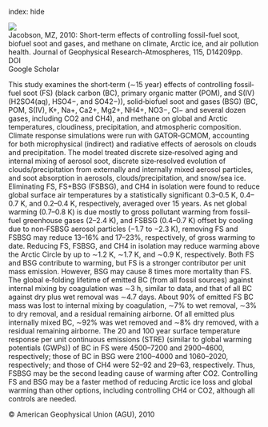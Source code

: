 index: hide

<div class="Citation">
    <div class="Citation-thumb CitationThumb-linked"  data-href="https://doi.org/10.1029/2009jd013795">
      <img src="https://static.claimspace.cloud/climate-study-static/refs/thumbs/8/Jacobson_2010-thumb.png" />
    </div>

  <div class="Citation-body">
    <div class="Citation-text">Jacobson, MZ, 2010: Short-term effects of controlling fossil-fuel soot, biofuel soot and gases, and methane on climate, Arctic ice, and air pollution health. <span class="Article-journal">Journal of Geophysical Research-Atmospheres, </span><span class="Article-volume">115, </span>D14209pp.</div>
    <div class="Citation-links">
      <div class="CitationLink" data-href="https://doi.org/10.1029/2009jd013795">
        <div class="CitationLink-icon CitationLink-Doi"></div>
        <div class="CitationLink-text">DOI</div>
      </div>
      <div class="CitationLink" data-href="https://scholar.google.com/scholar?q=10.1029/2009jd013795">
        <div class="CitationLink-icon CitationLink-Scholar"></div>
        <div class="CitationLink-text">Google Scholar</div>
      </div>
    </div>
  </div>
</div>

This study examines the short‐term (∼15 year) effects of controlling fossil‐fuel soot (FS) (black carbon (BC), primary organic matter (POM), and S(IV) (H2SO4(aq), HSO4−, and SO42−)), solid‐biofuel soot and gases (BSG) (BC, POM, S(IV), K+, Na+, Ca2+, Mg2+, NH4+, NO3−, Cl− and several dozen gases, including CO2 and CH4), and methane on global and Arctic temperatures, cloudiness, precipitation, and atmospheric composition. Climate response simulations were run with GATOR‐GCMOM, accounting for both microphysical (indirect) and radiative effects of aerosols on clouds and precipitation. The model treated discrete size‐resolved aging and internal mixing of aerosol soot, discrete size‐resolved evolution of clouds/precipitation from externally and internally mixed aerosol particles, and soot absorption in aerosols, clouds/precipitation, and snow/sea ice. Eliminating FS, FS+BSG (FSBSG), and CH4 in isolation were found to reduce global surface air temperatures by a statistically significant 0.3–0.5 K, 0.4–0.7 K, and 0.2–0.4 K, respectively, averaged over 15 years. As net global warming (0.7–0.8 K) is due mostly to gross pollutant warming from fossil‐fuel greenhouse gases (2–2.4 K), and FSBSG (0.4–0.7 K) offset by cooling due to non‐FSBSG aerosol particles (−1.7 to −2.3 K), removing FS and FSBSG may reduce 13–16% and 17–23%, respectively, of gross warming to date. Reducing FS, FSBSG, and CH4 in isolation may reduce warming above the Arctic Circle by up to ∼1.2 K, ∼1.7 K, and ∼0.9 K, respectively. Both FS and BSG contribute to warming, but FS is a stronger contributor per unit mass emission. However, BSG may cause 8 times more mortality than FS. The global e‐folding lifetime of emitted BC (from all fossil sources) against internal mixing by coagulation was ∼3 h, similar to data, and that of all BC against dry plus wet removal was ∼4.7 days. About 90% of emitted FS BC mass was lost to internal mixing by coagulation, ∼7% to wet removal, ∼3% to dry removal, and a residual remaining airborne. Of all emitted plus internally mixed BC, ∼92% was wet removed and ∼8% dry removed, with a residual remaining airborne. The 20 and 100 year surface temperature response per unit continuous emissions (STRE) (similar to global warming potentials (GWPs)) of BC in FS were 4500–7200 and 2900–4600, respectively; those of BC in BSG were 2100–4000 and 1060–2020, respectively; and those of CH4 were 52–92 and 29–63, respectively. Thus, FSBSG may be the second leading cause of warming after CO2. Controlling FS and BSG may be a faster method of reducing Arctic ice loss and global warming than other options, including controlling CH4 or CO2, although all controls are needed.

<div class="Citation-copy">
&copy; American Geophysical Union (AGU), 2010
</div>